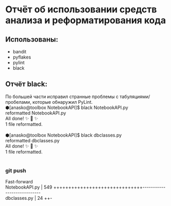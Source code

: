 # Отчёт об использовании средств анализа и реформатирования кода

## Использованы:
* bandit
* pyflakes
* pylint
* black

## Отчёт black:
По большей части исправил странные проблемы с табуляциями/пробелами, которые обнаружил PyLint.
<br>
⬢[anasko@toolbox NotebookAPI]$ black NotebookAPI.py
<br>
reformatted NotebookAPI.py
<br>
All done! ✨ 🍰 ✨
<br>
1 file reformatted.
<br><br>
⬢[anasko@toolbox NotebookAPI]$ black dbclasses.py
<br>
reformatted dbclasses.py
<br>
All done! ✨ 🍰 ✨
<br>
1 file reformatted.
<br><br>
### git push
Fast-forward
<br>
 NotebookAPI.py                                      | 549 ++++++++++++++++++++++++++++++----------------------------
<br>
 dbclasses.py                                        |  24 ++-
